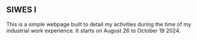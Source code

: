 ## SIWES I

This is a simple webpage built to detail my activities during the time of my industrial work experience. It starts on August 26 to October 19 2024.
